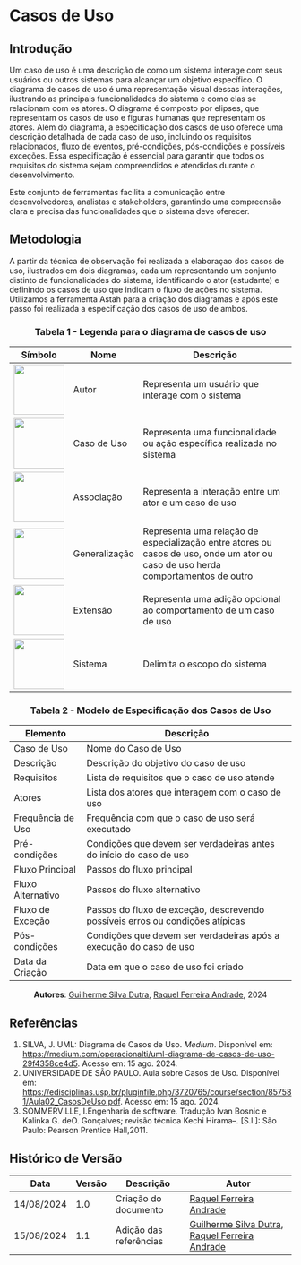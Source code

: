 # Casos de Uso

## Introdução

Um caso de uso é uma descrição de como um sistema interage com seus usuários ou outros sistemas para alcançar um objetivo específico. O diagrama de casos de uso é uma representação visual dessas interações, ilustrando as principais funcionalidades do sistema e como elas se relacionam com os atores. O diagrama é composto por elipses, que representam os casos de uso e figuras humanas que representam os atores. Além do diagrama, a especificação dos casos de uso oferece uma descrição detalhada de cada caso de uso, incluindo os requisitos relacionados, fluxo de eventos, pré-condições, pós-condições e possíveis exceções. Essa especificação é essencial para garantir que todos os requisitos do sistema sejam compreendidos e atendidos durante o desenvolvimento.

Este conjunto de ferramentas facilita a comunicação entre desenvolvedores, analistas e stakeholders, garantindo uma compreensão clara e precisa das funcionalidades que o sistema deve oferecer.

## Metodologia

A partir da técnica de observação foi realizada a elaboraçao dos casos de uso, ilustrados em dois diagramas, cada um representando um conjunto distinto de funcionalidades do sistema, identificando o ator (estudante) e definindo os casos de uso que indicam o fluxo de ações no sistema. Utilizamos a ferramenta Astah para a criação dos diagramas e após este passo foi realizada a especificação dos casos de uso de ambos. 

<center>

### Tabela 1 - Legenda para o diagrama de casos de uso 
| Símbolo  | Nome  | Descrição   |
|----------|-------|-------------|
| <img src="https://cdn-icons-png.flaticon.com/128/10135/10135842.png" style="width:90px; height:90px"/> | Autor | Representa um usuário que interage com o sistema |
| <img src="https://cdn-icons-png.flaticon.com/128/33/33822.png" style="width:90px; height:90px"/> | Caso de Uso | Representa uma funcionalidade ou ação específica realizada no sistema |
| <img src="https://cdn-icons-png.flaticon.com/128/8088/8088396.png" style="width:90px; height:90px"/> | Associação |  Representa a interação entre um ator e um caso de uso |
| <img src="https://cdn-icons-png.flaticon.com/128/8663/8663751.png" style="width:90px; height:90px"/> | Generalização | Representa uma relação de especialização entre atores ou casos de uso, onde um ator ou caso de uso herda comportamentos de outro |
| <img src="https://cdn1.iconfinder.com/data/icons/line-arrow-hand-draw/64/arrow_hand_draw_line-03-64.png" style="width:90px; height:90px"/> | Extensão  | Representa uma adição opcional ao comportamento de um caso de uso |
| <img src="https://cdn-icons-png.flaticon.com/128/9369/9369799.png" style="width:90px; height:90px"/> | Sistema  | Delimita o escopo do sistema |

</center>

<center>

### Tabela 2 - Modelo de Especificação dos Casos de Uso

| Elemento | Descrição     |
|----------|---------------------|
| Caso de Uso | Nome do Caso de Uso |
| Descrição | Descrição do objetivo do caso de uso |
| Requisitos | Lista de requisitos que o caso de uso atende |
| Atores | Lista dos atores que interagem com o caso de uso |
| Frequência de Uso | Frequência com que o caso de uso será executado |
| Pré-condições | Condições que devem ser verdadeiras antes do início do caso de uso |
| Fluxo Principal | Passos do fluxo principal |
| Fluxo Alternativo | Passos do fluxo alternativo |
| Fluxo de Exceção | Passos do fluxo de exceção, descrevendo possíveis erros ou condições atípicas |
| Pós-condições | Condições que devem ser verdadeiras após a execução do caso de uso |
| Data da Criação | Data em que o caso de uso foi criado |

**Autores**: [Guilherme Silva Dutra](https://github.com/GuiDutra21), [Raquel Ferreira Andrade](https://github.com/raquel-andrade), 2024

</center>

## Referências

1. SILVA, J. UML: Diagrama de Casos de Uso. *Medium*. Disponível em: https://medium.com/operacionalti/uml-diagrama-de-casos-de-uso-29f4358ce4d5. Acesso em: 15 ago. 2024.
2. UNIVERSIDADE DE SÃO PAULO. Aula sobre Casos de Uso. Disponível em: https://edisciplinas.usp.br/pluginfile.php/3720765/course/section/857581/Aula02_CasosDeUso.pdf. Acesso em: 15 ago. 2024.
3. SOMMERVILLE, I.Engenharia de software. Tradução Ivan Bosnic e Kalinka G. deO. Gonçalves; revisão técnica Kechi Hirama–. [S.l.]: São Paulo: Pearson Prentice Hall,2011.


## Histórico de Versão

<center>

| Data | Versão | Descrição | Autor |
| ---- | ------ | --------- | ----- |
| 14/08/2024 | 1.0 | Criação do documento | [Raquel Ferreira Andrade](https://github.com/raquel-andrade) |
| 15/08/2024 | 1.1 | Adição das referências | [Guilherme Silva Dutra](https://github.com/GuiDutra21), [Raquel Ferreira Andrade](https://github.com/raquel-andrade) |

</center>

